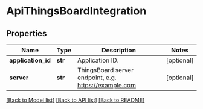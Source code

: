 # ApiThingsBoardIntegration

## Properties
Name | Type | Description | Notes
------------ | ------------- | ------------- | -------------
**application_id** | **str** | Application ID. | [optional] 
**server** | **str** | ThingsBoard server endpoint, e.g. https://example.com | [optional] 

[[Back to Model list]](../README.md#documentation-for-models) [[Back to API list]](../README.md#documentation-for-api-endpoints) [[Back to README]](../README.md)


